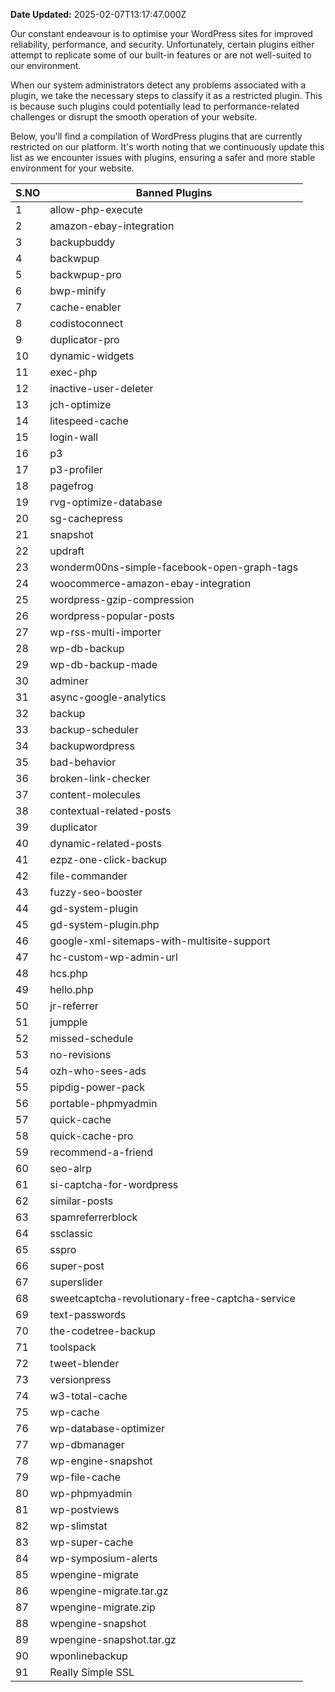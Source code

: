 **Date Updated:** 2025-02-07T13:17:47.000Z

Our constant endeavour is to optimise your WordPress sites for improved reliability, performance, and security. Unfortunately, certain plugins either attempt to replicate some of our built-in features or are not well-suited to our environment.

  
When our system administrators detect any problems associated with a plugin, we take the necessary steps to classify it as a restricted plugin. This is because such plugins could potentially lead to performance-related challenges or disrupt the smooth operation of your website.

  
Below, you'll find a compilation of WordPress plugins that are currently restricted on our platform. It's worth noting that we continuously update this list as we encounter issues with plugins, ensuring a safer and more stable environment for your website.
  
  
| S.NO | Banned Plugins                                  |
| ---- | ----------------------------------------------- |
| 1    | allow-php-execute                               |
| 2    | amazon-ebay-integration                         |
| 3    | backupbuddy                                     |
| 4    | backwpup                                        |
| 5    | backwpup-pro                                    |
| 6    | bwp-minify                                      |
| 7    | cache-enabler                                   |
| 8    | codistoconnect                                  |
| 9    | duplicator-pro                                  |
| 10   | dynamic-widgets                                 |
| 11   | exec-php                                        |
| 12   | inactive-user-deleter                           |
| 13   | jch-optimize                                    |
| 14   | litespeed-cache                                 |
| 15   | login-wall                                      |
| 16   | p3                                              |
| 17   | p3-profiler                                     |
| 18   | pagefrog                                        |
| 19   | rvg-optimize-database                           |
| 20   | sg-cachepress                                   |
| 21   | snapshot                                        |
| 22   | updraft                                         |
| 23   | wonderm00ns-simple-facebook-open-graph-tags     |
| 24   | woocommerce-amazon-ebay-integration             |
| 25   | wordpress-gzip-compression                      |
| 26   | wordpress-popular-posts                         |
| 27   | wp-rss-multi-importer                           |
| 28   | wp-db-backup                                    |
| 29   | wp-db-backup-made                               |
| 30   | adminer                                         |
| 31   | async-google-analytics                          |
| 32   | backup                                          |
| 33   | backup-scheduler                                |
| 34   | backupwordpress                                 |
| 35   | bad-behavior                                    |
| 36   | broken-link-checker                             |
| 37   | content-molecules                               |
| 38   | contextual-related-posts                        |
| 39   | duplicator                                      |
| 40   | dynamic-related-posts                           |
| 41   | ezpz-one-click-backup                           |
| 42   | file-commander                                  |
| 43   | fuzzy-seo-booster                               |
| 44   | gd-system-plugin                                |
| 45   | gd-system-plugin.php                            |
| 46   | google-xml-sitemaps-with-multisite-support      |
| 47   | hc-custom-wp-admin-url                          |
| 48   | hcs.php                                         |
| 49   | hello.php                                       |
| 50   | jr-referrer                                     |
| 51   | jumpple                                         |
| 52   | missed-schedule                                 |
| 53   | no-revisions                                    |
| 54   | ozh-who-sees-ads                                |
| 55   | pipdig-power-pack                               |
| 56   | portable-phpmyadmin                             |
| 57   | quick-cache                                     |
| 58   | quick-cache-pro                                 |
| 59   | recommend-a-friend                              |
| 60   | seo-alrp                                        |
| 61   | si-captcha-for-wordpress                        |
| 62   | similar-posts                                   |
| 63   | spamreferrerblock                               |
| 64   | ssclassic                                       |
| 65   | sspro                                           |
| 66   | super-post                                      |
| 67   | superslider                                     |
| 68   | sweetcaptcha-revolutionary-free-captcha-service |
| 69   | text-passwords                                  |
| 70   | the-codetree-backup                             |
| 71   | toolspack                                       |
| 72   | tweet-blender                                   |
| 73   | versionpress                                    |
| 74   | w3-total-cache                                  |
| 75   | wp-cache                                        |
| 76   | wp-database-optimizer                           |
| 77   | wp-dbmanager                                    |
| 78   | wp-engine-snapshot                              |
| 79   | wp-file-cache                                   |
| 80   | wp-phpmyadmin                                   |
| 81   | wp-postviews                                    |
| 82   | wp-slimstat                                     |
| 83   | wp-super-cache                                  |
| 84   | wp-symposium-alerts                             |
| 85   | wpengine-migrate                                |
| 86   | wpengine-migrate.tar.gz                         |
| 87   | wpengine-migrate.zip                            |
| 88   | wpengine-snapshot                               |
| 89   | wpengine-snapshot.tar.gz                        |
| 90   | wponlinebackup                                  |
| 91   | Really Simple SSL                               |
  
  
